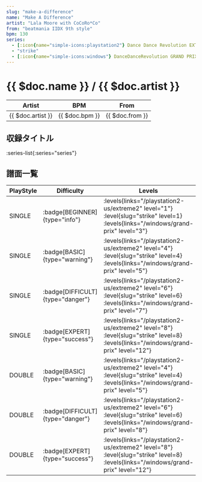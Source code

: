 ```yaml
---
slug: "make-a-difference"
name: "Make A Difference"
artist: "Lala Moore with CoCoRo*Co"
from: "beatmania IIDX 9th style"
bpm: 130
series:
  - [:icon{name="simple-icons:playstation2"} Dance Dance Revolution EXTREME 2 :icon{name="flag:us-4x3"}](/playstation2-us/extreme2)
  - "strike"
  - [:icon{name="simple-icons:windows"} DanceDanceRevolution GRAND PRIX (グランプリプレー)](/windows/grand-prix)
---
```


# {{ $doc.name }} / {{ $doc.artist }}

|Artist|BPM|From|
|------|---|----|
|{{ $doc.artist }}|{{ $doc.bpm }}|{{ $doc.from }}|

## 収録タイトル

:series-list{:series="series"}

## 譜面一覧

|PlayStyle|Difficulty|Levels|Notes|Movie|
|---------|----------|------|-----|-----|
|SINGLE| :badge[BEGINNER]{type="info"}| :levels{links="/playstation2-us/extreme2" level="1"} :level{slug="strike" level=1}  :levels{links="/windows/grand-prix" level="3"}|90/6||
|SINGLE| :badge[BASIC]{type="warning"}| :levels{links="/playstation2-us/extreme2" level="4"} :level{slug="strike" level=4}  :levels{links="/windows/grand-prix" level="5"}|164/27||
|SINGLE| :badge[DIFFICULT]{type="danger"}| :levels{links="/playstation2-us/extreme2" level="6"} :level{slug="strike" level=6}  :levels{links="/windows/grand-prix" level="7"}|245/49||
|SINGLE| :badge[EXPERT]{type="success"}| :levels{links="/playstation2-us/extreme2" level="8"} :level{slug="strike" level=8}  :levels{links="/windows/grand-prix" level="12"}|349/38||
|DOUBLE| :badge[BASIC]{type="warning"}| :levels{links="/playstation2-us/extreme2" level="4"} :level{slug="strike" level=4}  :levels{links="/windows/grand-prix" level="5"}|165/27||
|DOUBLE| :badge[DIFFICULT]{type="danger"}| :levels{links="/playstation2-us/extreme2" level="6"} :level{slug="strike" level=6}  :levels{links="/windows/grand-prix" level="8"}|242/49||
|DOUBLE| :badge[EXPERT]{type="success"}| :levels{links="/playstation2-us/extreme2" level="8"} :level{slug="strike" level=8}  :levels{links="/windows/grand-prix" level="12"}|352/40||
